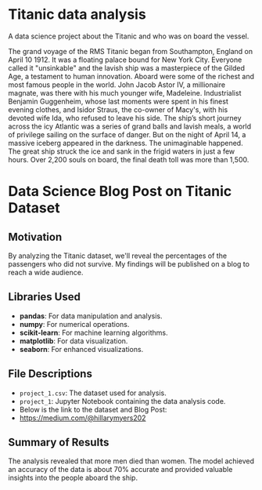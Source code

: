 # Titanic data analysis 
A data science project about the Titanic and who was on board the vessel.

The grand voyage of the RMS Titanic began from Southampton, England on April 10 1912. It was a floating palace bound for New York City. Everyone called it "unsinkable" and the lavish ship was a masterpiece of the Gilded Age, a testament to human innovation.  Aboard were some of the richest and most famous people in the world. John Jacob Astor IV, a millionaire magnate, was there with his much younger wife, Madeleine. Industrialist Benjamin Guggenheim, whose last moments were spent in his finest evening clothes, and Isidor Straus, the co-owner of Macy's, with his devoted wife Ida, who refused to leave his side. The ship’s short journey across the icy Atlantic was a series of grand balls and lavish meals, a world of privilege sailing on the surface of danger. But on the night of April 14, a massive iceberg appeared in the darkness. The unimaginable happened. The great ship struck the ice and sank in the frigid waters in just a few hours. Over 2,200 souls on board, the final death toll was more than 1,500.

# Data Science Blog Post on Titanic Dataset

## Motivation
By analyzing the Titanic dataset, we'll reveal the percentages of the passengers who did not survive. My findings will be published on a blog to reach a wide audience.
## Libraries Used
- **pandas**: For data manipulation and analysis.
- **numpy**: For numerical operations.
- **scikit-learn**: For machine learning algorithms.
- **matplotlib**: For data visualization.
- **seaborn**: For enhanced visualizations.
  


## File Descriptions
- `project_1.csv`: The dataset used for analysis.
- `project_1`: Jupyter Notebook containing the data analysis code.
- Below is the link to the dataset and Blog Post:
- https://medium.com/@hillarymyers202



## Summary of Results
The analysis revealed that more men died than women. The model achieved an accuracy of the data is about 70% accurate and provided valuable insights into the people aboard the ship.




